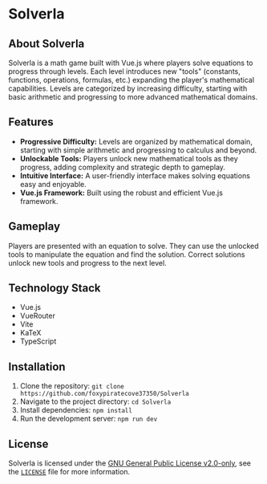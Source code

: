 # Solverla

## About Solverla

Solverla is a math game built with Vue.js where players solve equations to progress through levels. Each level introduces new "tools" (constants, functions, operations, formulas, etc.) expanding the player's mathematical capabilities. Levels are categorized by increasing difficulty, starting with basic arithmetic and progressing to more advanced mathematical domains.

## Features

- **Progressive Difficulty:** Levels are organized by mathematical domain, starting with simple arithmetic and progressing to calculus and beyond.
- **Unlockable Tools:** Players unlock new mathematical tools as they progress, adding complexity and strategic depth to gameplay.
- **Intuitive Interface:** A user-friendly interface makes solving equations easy and enjoyable.
- **Vue.js Framework:** Built using the robust and efficient Vue.js framework.

## Gameplay

Players are presented with an equation to solve. They can use the unlocked tools to manipulate the equation and find the solution. Correct solutions unlock new tools and progress to the next level.

## Technology Stack

- Vue.js
- VueRouter
- Vite
- KaTeX
- TypeScript

## Installation

1. Clone the repository: `git clone https://github.com/foxypiratecove37350/Solverla`
2. Navigate to the project directory: `cd Solverla`
3. Install dependencies: `npm install`
4. Run the development server: `npm run dev`

## License

Solverla is licensed under the [GNU General Public License v2.0-only](https://gnu.org/licenses/gpl-2.0), see the [`LICENSE`](./LICENSE) file for more information.
